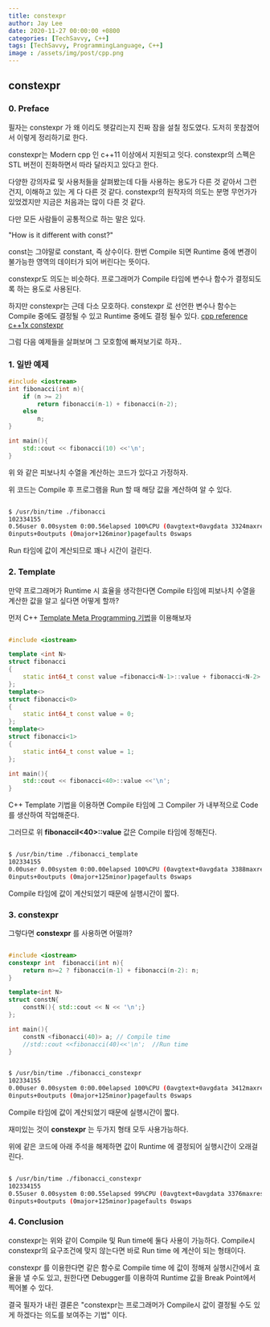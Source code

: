 ```yaml
---
title: constexpr
author: Jay Lee
date: 2020-11-27 00:00:00 +0800
categories: [TechSavvy, C++]
tags: [TechSavvy, ProgrammingLanguage, C++]
image : /assets/img/post/cpp.png
---
```


## constexpr

### 0. Preface

필자는 constexpr 가 왜 이리도 헷갈리는지 진짜 잠을 설칠 정도였다.
도저히 못참겠어서 이렇게 정리하기로 한다.

constexpr는 Modern cpp 인 c++11 이상에서 지원되고 잇다.
constexpr의 스펙은 STL 버전이 진화하면서 따라 달라지고 있다고 한다.

다양한 강의자료 및 사용처들을 살펴봤는데 다들 사용하는 용도가 다른 것 같아서 그런건지, 이해하고 있는 게 다 다른 것 같다.
constexpr의 원작자의 의도는 분명 무언가가 있었겠지만 지금은 처음과는 많이 다른 것 같다.

다만 모든 사람들이 공통적으로 하는 말은 있다.

"How is it different with const?"

const는 그야말로 constant, 즉 상수이다.
한번 Compile 되면 Runtime 중에 변경이 불가능한 영역의 데이터가 되어 버린다는 뜻이다.

constexpr도 의도는 비슷하다. 프로그래머가 Compile 타임에 변수나 함수가 결정되도록  하는 용도로 사용된다.

하지만 constexpr는 근데 다소 모호하다.
constexpr 로 선언한 변수나 함수는 Compile 중에도 결정될 수 있고 Runtime 중에도 결정 될수 있다. 
[cpp reference c++1x constexpr](https://en.cppreference.com/w/cpp/language/constexpr)

그럼 다음 예제들을 살펴보며 그 모호함에 빠져보기로 하자..

### 1. 일반 예제

``` cpp
#include <iostream>
int fibonacci(int n){
    if (n >= 2) 
        return fibonacci(n-1) + fibonacci(n-2);
    else
        n;
}

int main(){
    std::cout << fibonacci(10) <<'\n';
}
````

위 와 같은 피보나치 수열을 계산하는 코드가 있다고 가정하자.

위 코드는 Compile 후 프로그램을 Run 할 때 해당 값을 계산하여 알 수 있다.

``` sh

$ /usr/bin/time ./fibonacci 
102334155
0.56user 0.00system 0:00.56elapsed 100%CPU (0avgtext+0avgdata 3324maxresident)k
0inputs+0outputs (0major+126minor)pagefaults 0swaps

```

Run 타임에 값이 계산되므로 꽤나 시간이 걸린다.

### 2. Template 

만약 프로그래머가 Runtime 시 효율을 생각한다면 Compile 타임에 피보나치 수열을 계산한 값을 알고 싶다면 어떻게 할까?

먼저 C++ [Template Meta Programming 기법](https://ko.wikipedia.org/wiki/%ED%85%9C%ED%94%8C%EB%A6%BF_%EB%A9%94%ED%83%80%ED%94%84%EB%A1%9C%EA%B7%B8%EB%9E%98%EB%B0%8D)을 이용해보자


``` cpp

#include <iostream>

template <int N>
struct fibonacci
{
    static int64_t const value =fibonacci<N-1>::value + fibonacci<N-2>::value;
};
template<>
struct fibonacci<0>
{
    static int64_t const value = 0;
};
template<>
struct fibonacci<1>
{
    static int64_t const value = 1;
};

int main(){
    std::cout << fibonacci<40>::value <<'\n';
}
```

C++ Template 기법을 이용하면 Compile 타임에 그 Compiler 가 내부적으로 Code를 생산하여 작업해준다.

그러므로 위 **fibonacciI<40>::value** 값은 Compile 타임에 정해진다.

``` sh

$ /usr/bin/time ./fibonacci_template 
102334155
0.00user 0.00system 0:00.00elapsed 100%CPU (0avgtext+0avgdata 3388maxresident)k
0inputs+0outputs (0major+125minor)pagefaults 0swaps

```

Compile 타임에 값이 계산되었기 때문에 실행시간이 짧다.

### 3. constexpr

그렇다면 **constexpr** 를 사용하면 어떨까?

``` cpp

#include <iostream>
constexpr int  fibonacci(int n){
    return n>=2 ? fibonacci(n-1) + fibonacci(n-2): n;
}

template<int N>
struct constN{
    constN(){ std::cout << N << '\n';}
};

int main(){
    constN <fibonacci(40)> a; // Compile time
    //std::cout <<fibonacci(40)<<'\n';  //Run time
}

```

``` sh

$ /usr/bin/time ./fibonacci_constexpr 
102334155
0.00user 0.00system 0:00.00elapsed 100%CPU (0avgtext+0avgdata 3412maxresident)k
0inputs+0outputs (0major+125minor)pagefaults 0swaps

```

Compile 타임에 값이 계산되었기 때문에 실행시간이 짧다.

재미있는 것이 **constexpr** 는 두가지 형태 모두 사용가능하다.

위에 같은 코드에 아래 주석을 해제하면 값이 Runtime 에 결정되어 실행시간이 오래걸린다.

``` sh

$ /usr/bin/time ./fibonacci_constexpr 
102334155
0.55user 0.00system 0:00.55elapsed 99%CPU (0avgtext+0avgdata 3376maxresident)k
0inputs+0outputs (0major+125minor)pagefaults 0swaps

```

### 4. Conclusion

constexpr는 위와 같이 Compile 및 Run time에 둘다 사용이 가능하다.
Compile시 constexpr의 요구조건에 맞지 않는다면 바로 Run time 에 계산이 되는 형태이다.

constexpr 를 이용한다면 같은 함수로 Compile time 에 값이 정해져 실행시간에서 효율을 낼 수도 있고, 원한다면  Debugger를 이용하여 Runtime 값을 Break Point에서 찍어볼 수 있다.

결국 필자가 내린 결론은 "constexpr는 프로그래머가 Compile시 값이 결정될 수도 있게 하겠다는 의도를 보여주는 기법" 이다.

